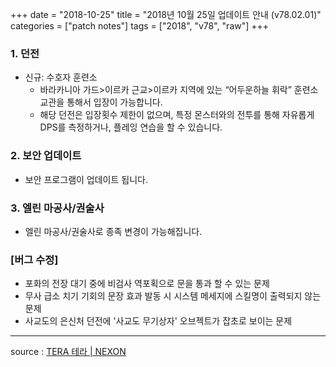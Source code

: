 +++
date = "2018-10-25"
title = "2018년 10월 25일 업데이트 안내 (v78.02.01)"
categories = ["patch notes"]
tags = ["2018", "v78", "raw"]
+++

### 1. 던전
- 신규: 수호자 훈련소
  - 바라카니아 가드>이르카 근교>이르카 지역에 있는 “어두운하늘 휘락” 훈련소 교관을 통해서 입장이 가능합니다.
  - 해당 던전은 입장횟수 제한이 없으며, 특정 몬스터와의 전투를 통해 자유롭게 DPS를 측정하거나, 플레잉 연습을 할 수 있습니다.

### 2. 보안 업데이트
- 보안 프로그램이 업데이트 됩니다.

### 3. 엘린 마공사/권술사
- 엘린 마공사/권술사로 종족 변경이 가능해집니다.

### [버그 수정]
- 포화의 전장 대기 중에 비검사 역포획으로 문을 통과 할 수 있는 문제
- 무사 급소 치기 기회의 문장 효과 발동 시 시스템 메세지에 스킬명이 출력되지 않는 문제
- 사교도의 은신처 던전에 '사교도 무기상자' 오브젝트가 잡초로 보이는 문제

----

source : [TERA 테라 | NEXON](http://tera.nexon.com/news/update/view.aspx?n4articlesn=361)
